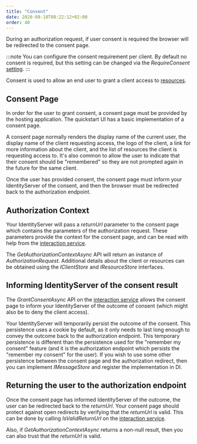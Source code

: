 ```yaml
---
title: "Consent"
date: 2020-09-10T08:22:12+02:00
order: 40
---
```


During an authorization request, if user consent is required the browser will be redirected to the consent page.

:::note
You can configure the consent requirement per client. By default no consent is required, but this setting can be changed via the *RequireConsent* [setting](../reference/models/client#consent-screen).
:::

Consent is used to allow an end user to grant a client access to [resources](../fundamentals/resources).

## Consent Page
In order for the user to grant consent, a consent page must be provided by the hosting application.
The quickstart UI has a basic implementation of a consent page.

A consent page normally renders the display name of the current user, 
the display name of the client requesting access, 
the logo of the client, 
a link for more information about the client, 
and the list of resources the client is requesting access to.
It's also common to allow the user to indicate that their consent should be "remembered" so they are not prompted again in the future for the same client.

Once the user has provided consent, the consent page must inform your IdentityServer of the consent, and then the browser must be redirected back to the authorization endpoint. 

## Authorization Context
Your IdentityServer will pass a *returnUrl* parameter to the consent page which contains the parameters of the authorization request.
These parameters provide the context for the consent page, and can be read with help from the [interaction service](../reference/services/interaction_service).

The *GetAuthorizationContextAsync* API will return an instance of *AuthorizationRequest*. Additional details about the client or resources can be obtained using the *IClientStore* and *IResourceStore* interfaces. 

## Informing IdentityServer of the consent result
The *GrantConsentAsync* API on the [interaction service](../reference/services/interaction_service) allows the consent page to inform your IdentityServer of the outcome of consent (which might also be to deny the client access).

Your IdentityServer will temporarily persist the outcome of the consent.
This persistence uses a cookie by default, as it only needs to last long enough to convey the outcome back to the authorization endpoint.
This temporary persistence is different than the persistence used for the "remember my consent" feature (and it is the authorization endpoint which persists the "remember my consent" for the user).
If you wish to use some other persistence between the consent page and the authorization redirect, then you can implement *IMessageStore<ConsentResponse>* and register the implementation in DI.

## Returning the user to the authorization endpoint
Once the consent page has informed IdentityServer of the outcome, the user can be redirected back to the *returnUrl*. 
Your consent page should protect against open redirects by verifying that the *returnUrl* is valid.
This can be done by calling *IsValidReturnUrl* on the [interaction service](../reference/services/interaction_service).

Also, if *GetAuthorizationContextAsync* returns a non-null result, then you can also trust that the *returnUrl* is valid.



